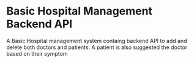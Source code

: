 # Basic Hospital Management Backend API
 A Basic Hospital management system containg backend API to add and delete both doctors and patients. A patient is also suggested the doctor based on their symptom 
